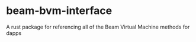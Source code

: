 # beam-bvm-interface
A rust package for referencing all of the Beam Virtual Machine methods for dapps
